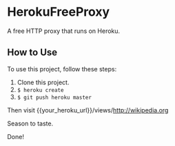 # HerokuFreeProxy

A free HTTP proxy that runs on Heroku.

## How to Use

To use this project, follow these steps:

1. Clone this project.
2. `$ heroku create`
3. `$ git push heroku master`

Then visit {{your_heroku_url}}/views/http://wikipedia.org

Season to taste.

Done!
